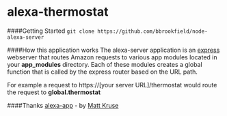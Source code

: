 # alexa-thermostat

####Getting Started
`git clone https://github.com/bbrookfield/node-alexa-server`

####How this application works
The alexa-server application is an [express](http://expressjs.com/) webserver that routes Amazon requests to various app modules located in your **app_modules** directory. Each of these modules creates a global function that is called by the express router based on the URL path.

For example a request to https://[your server URL]/thermostat would route the request to **global.thermostat**

####Thanks
[alexa-app](https://github.com/matt-kruse/alexa-app) - by [Matt Kruse](https://github.com/matt-kruse)
